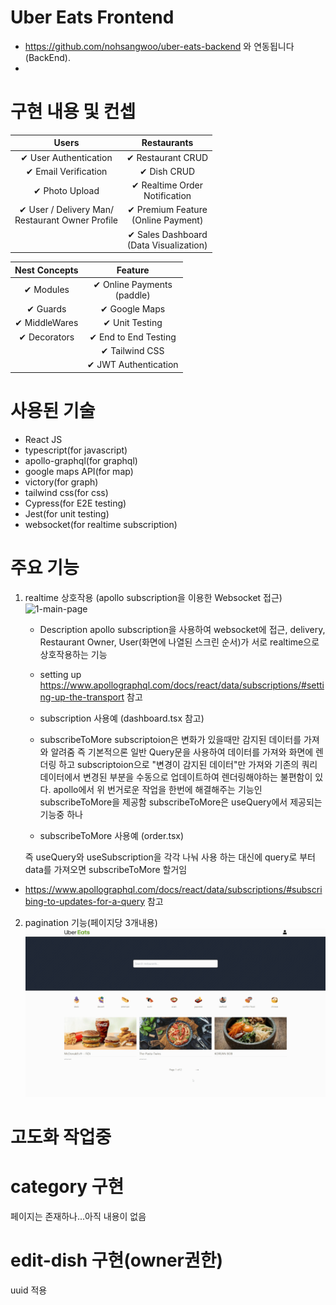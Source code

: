 <div>
  
# Uber Eats Frontend
- https://github.com/nohsangwoo/uber-eats-backend 와 연동됩니다(BackEnd).
- 
</div>

# 구현 내용 및 컨셉

|                        Users                        |                Restaurants                |
| :-------------------------------------------------: | :---------------------------------------: |
|                ✔ User Authentication                |             ✔ Restaurant CRUD             |
|                ✔ Email Verification                 |                ✔ Dish CRUD                |
|                   ✔ Photo Upload                    |     ✔ Realtime Order<br>Notification      |
| ✔ User / Delivery Man/ <br>Restaurant Owner Profile |   ✔ Premium Feature<br>(Online Payment)   |
|                                                     | ✔ Sales Dashboard<br>(Data Visualization) |

| Nest Concepts |            Feature            |
| :-----------: | :---------------------------: |
|   ✔ Modules   | ✔ Online Payments<br>(paddle) |
|   ✔ Guards    |         ✔ Google Maps         |
| ✔ MiddleWares |        ✔ Unit Testing         |
| ✔ Decorators  |     ✔ End to End Testing      |
|               |        ✔ Tailwind CSS         |
|               |     ✔ JWT Authentication      |

# 사용된 기술

- React JS
- typescript(for javascript)
- apollo-graphql(for graphql)
- google maps API(for map)
- victory(for graph)
- tailwind css(for css)
- Cypress(for E2E testing)
- Jest(for unit testing)
- websocket(for realtime subscription)

# 주요 기능

1. realtime 상호작용 (apollo subscription을 이용한 Websocket 접근)
   ![1-main-page](./README_IMAGE/main_function.gif)

   - Description
     apollo subscription을 사용하여 websocket에 접근,
     delivery, Restaurant Owner, User(화면에 나열된 스크린 순서)가 서로 realtime으로 상호작용하는 기능

   - setting up
     https://www.apollographql.com/docs/react/data/subscriptions/#setting-up-the-transport 참고

   - subscription 사용예
     (dashboard.tsx 참고)

   - subscribeToMore
     subscriptoion은 변화가 있을때만 감지된 데이터를 가져와 알려줌
     즉 기본적으론 일반 Query문을 사용하여 데이터를 가져와 화면에 렌더링 하고
     subscriptoion으로 "변경이 감지된 데이터"만 가져와 기존의 쿼리데이터에서 변경된 부분을 수동으로 업데이트하여 렌더링해야하는 불편함이 있다.
     apollo에서 위 번거로운 작업을 한번에 해결해주는 기능인 subscribeToMore을 제공함
     subscribeToMore은 useQuery에서 제공되는 기능중 하나
   - subscribeToMore 사용예
     (order.tsx)

   즉 useQuery와 useSubscription을 각각 나눠 사용 하는 대신에
   query로 부터 data를 가져오면 subscribeToMore 할거임

- https://www.apollographql.com/docs/react/data/subscriptions/#subscribing-to-updates-for-a-query 참고

2. pagination 기능(페이지당 3개내용)
   ![2-pagenation](./README_IMAGE/pagination.gif)

# 고도화 작업중

# category 구현

페이지는 존재하나...아직 내용이 없음

# edit-dish 구현(owner권한)

uuid 적용

<!-- ![2-description_page](./README_IMAGE/dudungdeungjang.png)
![3-description_page](./README_IMAGE/customScrollBar.png) -->
